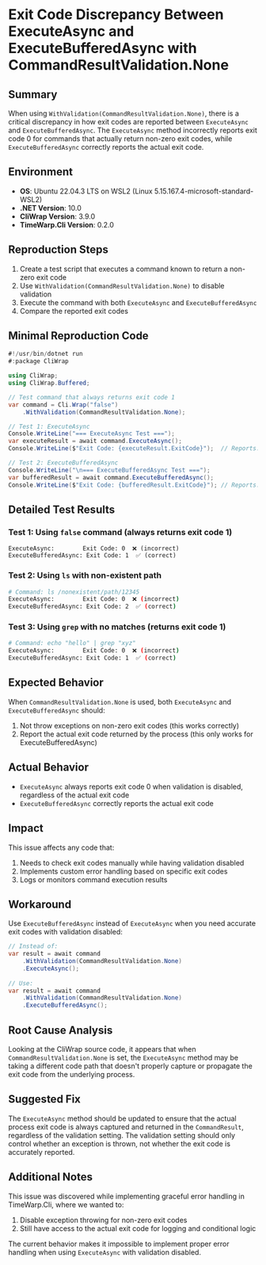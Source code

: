 # Exit Code Discrepancy Between ExecuteAsync and ExecuteBufferedAsync with CommandResultValidation.None

## Summary

When using `WithValidation(CommandResultValidation.None)`, there is a critical discrepancy in how exit codes are reported between `ExecuteAsync` and `ExecuteBufferedAsync`. The `ExecuteAsync` method incorrectly reports exit code 0 for commands that actually return non-zero exit codes, while `ExecuteBufferedAsync` correctly reports the actual exit code.

## Environment

- **OS**: Ubuntu 22.04.3 LTS on WSL2 (Linux 5.15.167.4-microsoft-standard-WSL2)
- **.NET Version**: 10.0
- **CliWrap Version**: 3.9.0
- **TimeWarp.Cli Version**: 0.2.0

## Reproduction Steps

1. Create a test script that executes a command known to return a non-zero exit code
2. Use `WithValidation(CommandResultValidation.None)` to disable validation
3. Execute the command with both `ExecuteAsync` and `ExecuteBufferedAsync`
4. Compare the reported exit codes

## Minimal Reproduction Code

```csharp
#!/usr/bin/dotnet run
#:package CliWrap

using CliWrap;
using CliWrap.Buffered;

// Test command that always returns exit code 1
var command = Cli.Wrap("false")
    .WithValidation(CommandResultValidation.None);

// Test 1: ExecuteAsync
Console.WriteLine("=== ExecuteAsync Test ===");
var executeResult = await command.ExecuteAsync();
Console.WriteLine($"Exit Code: {executeResult.ExitCode}");  // Reports: 0 (INCORRECT)

// Test 2: ExecuteBufferedAsync  
Console.WriteLine("\n=== ExecuteBufferedAsync Test ===");
var bufferedResult = await command.ExecuteBufferedAsync();
Console.WriteLine($"Exit Code: {bufferedResult.ExitCode}"); // Reports: 1 (CORRECT)
```

## Detailed Test Results

### Test 1: Using `false` command (always returns exit code 1)

```
ExecuteAsync:        Exit Code: 0  ❌ (incorrect)
ExecuteBufferedAsync: Exit Code: 1  ✅ (correct)
```

### Test 2: Using `ls` with non-existent path

```bash
# Command: ls /nonexistent/path/12345
ExecuteAsync:        Exit Code: 0  ❌ (incorrect) 
ExecuteBufferedAsync: Exit Code: 2  ✅ (correct)
```

### Test 3: Using `grep` with no matches (returns exit code 1)

```bash
# Command: echo "hello" | grep "xyz"
ExecuteAsync:        Exit Code: 0  ❌ (incorrect)
ExecuteBufferedAsync: Exit Code: 1  ✅ (correct)
```

## Expected Behavior

When `CommandResultValidation.None` is used, both `ExecuteAsync` and `ExecuteBufferedAsync` should:
1. Not throw exceptions on non-zero exit codes (this works correctly)
2. Report the actual exit code returned by the process (this only works for ExecuteBufferedAsync)

## Actual Behavior

- `ExecuteAsync` always reports exit code 0 when validation is disabled, regardless of the actual exit code
- `ExecuteBufferedAsync` correctly reports the actual exit code

## Impact

This issue affects any code that:
1. Needs to check exit codes manually while having validation disabled
2. Implements custom error handling based on specific exit codes
3. Logs or monitors command execution results

## Workaround

Use `ExecuteBufferedAsync` instead of `ExecuteAsync` when you need accurate exit codes with validation disabled:

```csharp
// Instead of:
var result = await command
    .WithValidation(CommandResultValidation.None)
    .ExecuteAsync();
    
// Use:
var result = await command
    .WithValidation(CommandResultValidation.None)
    .ExecuteBufferedAsync();
```

## Root Cause Analysis

Looking at the CliWrap source code, it appears that when `CommandResultValidation.None` is set, the `ExecuteAsync` method may be taking a different code path that doesn't properly capture or propagate the exit code from the underlying process.

## Suggested Fix

The `ExecuteAsync` method should be updated to ensure that the actual process exit code is always captured and returned in the `CommandResult`, regardless of the validation setting. The validation setting should only control whether an exception is thrown, not whether the exit code is accurately reported.

## Additional Notes

This issue was discovered while implementing graceful error handling in TimeWarp.Cli, where we wanted to:
1. Disable exception throwing for non-zero exit codes
2. Still have access to the actual exit code for logging and conditional logic

The current behavior makes it impossible to implement proper error handling when using `ExecuteAsync` with validation disabled.